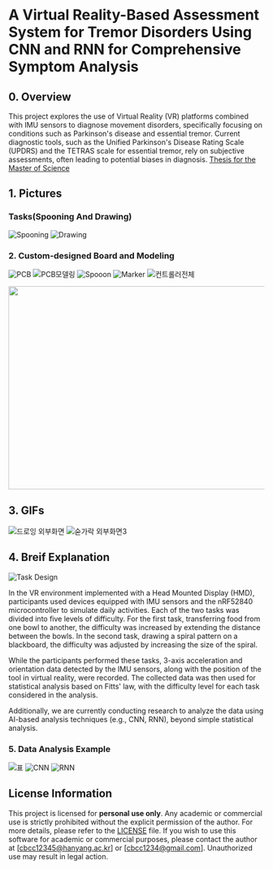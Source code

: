 # A Virtual Reality-Based Assessment System for Tremor Disorders Using CNN and RNN for Comprehensive Symptom Analysis 

## 0. Overview
This project explores the use of Virtual Reality (VR) platforms combined with IMU sensors to diagnose movement disorders, specifically focusing on conditions such as Parkinson's disease and essential tremor. 
Current diagnostic tools, such as the Unified Parkinson's Disease Rating Scale (UPDRS) and the TETRAS scale for essential tremor, rely on subjective assessments, often leading to potential biases in diagnosis.
[Thesis for the Master of Science](https://www.riss.kr/search/detail/DetailView.do?p_mat_type=be54d9b8bc7cdb09&control_no=a6318027226bf546ffe0bdc3ef48d419)

## 1. Pictures

### Tasks(Spooning And Drawing)

![Spooning](https://github.com/user-attachments/assets/069d922c-08e6-4958-b31a-45bf1e6ef64f)
![Drawing](https://github.com/user-attachments/assets/b0209c91-db1a-4afa-8281-6a8d4bedd9d6)

### 2. Custom-designed Board and Modeling

![PCB](https://github.com/user-attachments/assets/2d9a14d4-bffe-410f-ab8f-fb90dc72cccf)
![PCB모델링](https://github.com/user-attachments/assets/f30fbfd0-fa15-4a32-ab15-6bb347987dab)
![Spooon](https://github.com/user-attachments/assets/ed2d272f-3ab6-48ab-9f5c-c56f41bcef15)
![Marker](https://github.com/user-attachments/assets/13a00e2b-0f96-4cdf-be1e-5a24fe4b593e)
![컨트롤러전체](https://github.com/user-attachments/assets/a937555f-ae0d-4b20-a329-fa59d28b7fe3)

<img src="https://github.com/user-attachments/assets/2d9a14d4-bffe-410f-ab8f-fb90dc72cccf"  width="800" height="400"/>


## 3. GIFs


![드로잉 외부화면](https://github.com/user-attachments/assets/d3f06cf1-34f2-4895-b02a-524e93016199)
![숟가락 외부화면3](https://github.com/user-attachments/assets/c1faf098-1795-4022-8661-51ab8086b05f)

## 4. Breif Explanation

![Task Design](https://github.com/user-attachments/assets/e18f91a1-ca39-4b19-bb52-ee962f147ad4)

In the VR environment implemented with a Head Mounted Display (HMD), participants used devices equipped with IMU sensors and the nRF52840 microcontroller to simulate daily activities. Each of the two tasks was divided into five levels of difficulty. For the first task, transferring food from one bowl to another, the difficulty was increased by extending the distance between the bowls. In the second task, drawing a spiral pattern on a blackboard, the difficulty was adjusted by increasing the size of the spiral.

While the participants performed these tasks, 3-axis acceleration and orientation data detected by the IMU sensors, along with the position of the tool in virtual reality, were recorded. The collected data was then used for statistical analysis based on Fitts' law, with the difficulty level for each task considered in the analysis.

Additionally, we are currently conducting research to analyze the data using AI-based analysis techniques (e.g., CNN, RNN), beyond simple statistical analysis.

### 5. Data Analysis Example

![표](https://github.com/user-attachments/assets/70e40289-20d0-4806-a627-4c692e02c17a)
![CNN](https://github.com/user-attachments/assets/f49e6ea5-8de1-4461-b9a2-a3331852ee4a)
![RNN](https://github.com/user-attachments/assets/9540dc7f-ca2c-4712-95a5-38e2cdf23fad)




## License Information

This project is licensed for **personal use only**. Any academic or commercial use is strictly prohibited without the explicit permission of the author.
For more details, please refer to the [LICENSE](./LICENSE) file.
If you wish to use this software for academic or commercial purposes, please contact the author at [cbcc12345@hanyang.ac.kr] or [cbcc1234@gmail.com].
Unauthorized use may result in legal action.
